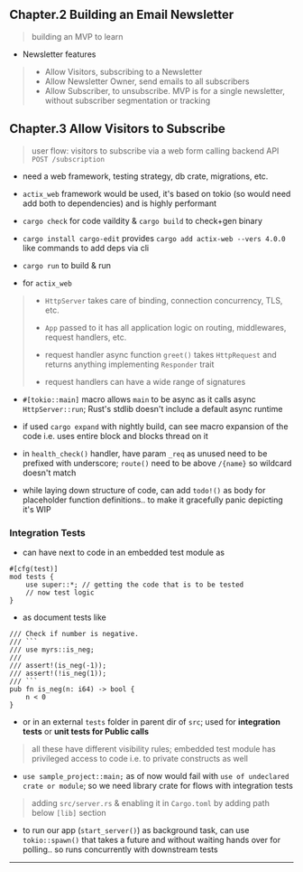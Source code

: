 
## Chapter.2 Building an Email Newsletter

> building an MVP to learn

* Newsletter features

> * Allow Visitors, subscribing to a Newsletter
> * Allow Newsletter Owner, send emails to all subscribers
> * Allow Subscriber, to unsubscribe.
> MVP is for a single newsletter, without subscriber segmentation or tracking


## Chapter.3 Allow Visitors to Subscribe

> user flow: visitors to subscribe via a web form calling backend API `POST /subscription`

* need a web framework, testing strategy, db crate, migrations, etc.

* `actix_web` framework would be used, it's based on tokio (so would need add both to dependencies) and is highly performant

* `cargo check` for code vaildity & `cargo build` to check+gen binary

* `cargo install cargo-edit` provides `cargo add actix-web --vers 4.0.0` like commands to add deps via cli

* `cargo run` to build & run

* for `actix_web`

> * `HttpServer` takes care of binding, connection concurrency, TLS, etc.
>
> * `App` passed to it has all application logic on routing, middlewares, request handlers, etc.
>
> * request handler async function `greet()` takes `HttpRequest` and returns anything implementing `Responder` trait
>
> * request handlers can have a wide range of signatures

* `#[tokio::main]` macro allows `main` to be async as it calls async `HttpServer::run`; Rust's stdlib doesn't include a default async runtime

* if used `cargo expand` with nightly build, can see macro expansion of the code i.e. uses entire block and blocks thread on it

* in `health_check()` handler, have param `_req` as unused need to be prefixed with underscore; `route()` need to be above `/{name}` so wildcard doesn't match

* while laying down structure of code, can add `todo!()` as body for placeholder function definitions.. to make it gracefully panic depicting it's WIP

### Integration Tests

* can have next to code in an embedded test module as

```
#[cfg(test)]
mod tests {
    use super::*; // getting the code that is to be tested
    // now test logic
}
```

* as document tests like

```
/// Check if number is negative.
/// ```
/// use myrs::is_neg;
///
/// assert!(is_neg(-1));
/// assert!(!is_neg(1));
/// ```
pub fn is_neg(n: i64) -> bool {
    n < 0
}
```

* or in an external `tests` folder in parent dir of `src`; used for **integration tests** or **unit tests for Public calls**

> all these have different visibility rules; embedded test module has privileged access to code i.e. to private constructs as well

* `use sample_project::main;` as of now would fail with `use of undeclared crate or module`; so we need library crate for flows with integration tests

> adding `src/server.rs` & enabling it in `Cargo.toml` by adding path below `[lib]` section

* to run our app (`start_server()`) as background task, can use `tokio::spawn()` that takes a future and without waiting hands over for polling.. so runs concurrently with downstream tests




---

